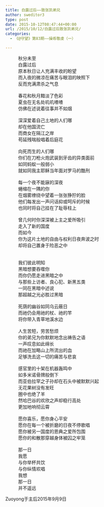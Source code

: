 ```yaml
---
title: 白露过后——致张凯弟兄
author: sweditor3
type: post
date: 2015-10-12T08:47:44+00:00
url: /2015/10/12/白露过后致张凯弟兄/
categories:
  - 《@守望》第83期——操练敬虔（一）

---
```

<p style="margin-left: 40px;">
  秋分未至<br /> 白露过后<br /> 原本秋日让人充满丰收的盼望<br /> 而入夜的微凉在痛苦与眼泪的映照下<br /> 反而充满肃杀之气息<br /> &nbsp;<br /> 春花和秋月黯淡了色彩<br /> 夏虫在无名处叽叽喳喳<br /> 仿佛在述说着往事并不如烟<br /> &nbsp;<br /> 深深爱着自己土地的人们哪<br /> 却在他国流亡<br /> 而商女在隔江之岸<br /> 苟延残喘般唱着后庭花<br /> &nbsp;<br /> 向死而生的人们哪<br /> 你们在刀枪火炮武装到牙齿的异类面前<br /> 如同蚂蚁一般弱小<br /> 就如同我主耶稣当年面对罗马的酷刑<br /> &nbsp;<br /> 每一个夜不能寐的深夜<br /> 蜷缩在一隅的你<br /> 在烟雾缭绕中望着一张张狰狞的脸<br /> 他们每发出一声问话抑或呵斥的时候<br /> 也同时将自己挂在了耻辱柱上<br /> &nbsp;<br /> 曾几何时你深深被上主之爱所吸引<br /> 走入了新的国度<br /> 而如今<br /> 你为这片土地的自由与权利日夜奔波之时<br /> 却将自己置身于险恶之中<br /> &nbsp;<br /> &nbsp;<br /> 我们彼此明知<br /> 黑暗想要吞噬你<br /> 而你仍愿走进黑暗之中<br /> 与那些上访者、良心犯、新黑五类<br /> 一同在黑暗中述说<br /> 那超越之光必胜过黑暗<br /> &nbsp;<br /> 死荫的幽谷如同乌云蔽日<br /> 而祂仍会用祂的杖、祂的竿<br /> 将你带入青草地溪水边<br /> &nbsp;<br /> 人生苦短，劳苦愁烦<br /> 你的弟兄为你默默地念出祷告之语<br /> 一声叹息如此绵长<br /> 而祂在加略山上所流出的血<br /> 足够洗去这一切的痛苦与悲哀<br /> &nbsp;<br /> 感官里的十架在机器轰鸣中<br /> 如多米诺骨牌般倒下<br /> 而亚伯拉罕之子孙却在石头中被默默兴起<br /> 无花果树没有发旺<br /> 圈中也绝了羊<br /> 然哈巴谷的欢欣之声却稳行高处<br /> 更加地响彻云霄<br /> &nbsp;<br /> 愿你喜乐，愿你身心平安<br /> 愿你在每一个被折磨的日夜不停歌唱<br /> 愿你被另一国度的恩典之爱所包围<br /> 愿你的和散那穿越身体被囚之牢笼<br /> &nbsp;<br /> 那一日<br /> 我愿<br /> 与你举杯共饮<br /> 与你纵情欢唱<br /> 我想<br /> 那一日<br /> 并不遥远
</p>

Zuoyong于主后2015年9月9日